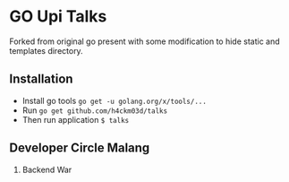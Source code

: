 # GO Upi Talks

Forked from original go present with some modification to hide static and templates directory.

## Installation

- Install go tools `go get -u golang.org/x/tools/...`
- Run `go get github.com/h4ckm03d/talks`
- Then run application `$ talks`

## Developer Circle Malang

1. Backend War